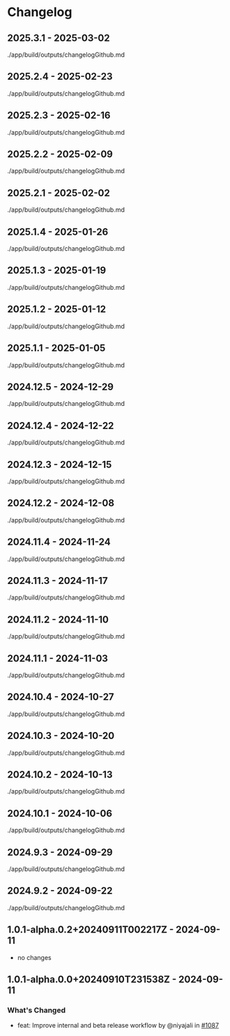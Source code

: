 # Changelog

## 2025.3.1 - 2025-03-02

./app/build/outputs/changelogGithub.md

## 2025.2.4 - 2025-02-23

./app/build/outputs/changelogGithub.md

## 2025.2.3 - 2025-02-16

./app/build/outputs/changelogGithub.md

## 2025.2.2 - 2025-02-09

./app/build/outputs/changelogGithub.md

## 2025.2.1 - 2025-02-02

./app/build/outputs/changelogGithub.md

## 2025.1.4 - 2025-01-26

./app/build/outputs/changelogGithub.md

## 2025.1.3 - 2025-01-19

./app/build/outputs/changelogGithub.md

## 2025.1.2 - 2025-01-12

./app/build/outputs/changelogGithub.md

## 2025.1.1 - 2025-01-05

./app/build/outputs/changelogGithub.md

## 2024.12.5 - 2024-12-29

./app/build/outputs/changelogGithub.md

## 2024.12.4 - 2024-12-22

./app/build/outputs/changelogGithub.md

## 2024.12.3 - 2024-12-15

./app/build/outputs/changelogGithub.md

## 2024.12.2 - 2024-12-08

./app/build/outputs/changelogGithub.md

## 2024.11.4 - 2024-11-24

./app/build/outputs/changelogGithub.md

## 2024.11.3 - 2024-11-17

./app/build/outputs/changelogGithub.md

## 2024.11.2 - 2024-11-10

./app/build/outputs/changelogGithub.md

## 2024.11.1 - 2024-11-03

./app/build/outputs/changelogGithub.md

## 2024.10.4 - 2024-10-27

./app/build/outputs/changelogGithub.md

## 2024.10.3 - 2024-10-20

./app/build/outputs/changelogGithub.md

## 2024.10.2 - 2024-10-13

./app/build/outputs/changelogGithub.md

## 2024.10.1 - 2024-10-06

./app/build/outputs/changelogGithub.md

## 2024.9.3 - 2024-09-29

./app/build/outputs/changelogGithub.md

## 2024.9.2 - 2024-09-22

./app/build/outputs/changelogGithub.md

## 1.0.1-alpha.0.2+20240911T002217Z - 2024-09-11

- no changes

## 1.0.1-alpha.0.0+20240910T231538Z - 2024-09-11

### What's Changed

- feat: Improve internal and beta release workflow by @niyajali in [#1087](https://github.com/skniyajali/PoposRoom/pull/1087)
